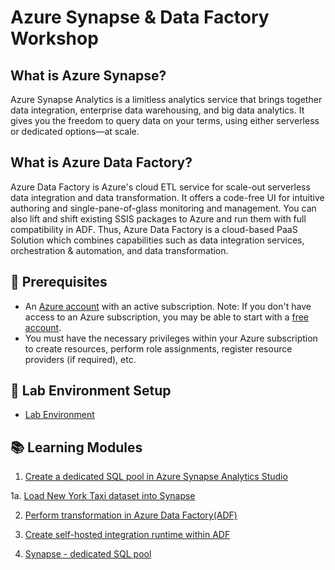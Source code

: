 # Azure Synapse & Data Factory Workshop

## What is Azure Synapse?

Azure Synapse Analytics is a limitless analytics service that brings together data integration, enterprise data warehousing, and big data analytics. It gives you the freedom to query data on your terms, using either serverless or dedicated options—at scale.

## What is Azure Data Factory?

Azure Data Factory is Azure's cloud ETL service for scale-out serverless data integration and data transformation. It offers a code-free UI for intuitive authoring and single-pane-of-glass monitoring and management. You can also lift and shift existing SSIS packages to Azure and run them with full compatibility in ADF. Thus, Azure Data Factory is a cloud-based PaaS Solution which combines capabilities such as data integration services, orchestration & automation, and data transformation.

## :thinking: Prerequisites

* An [Azure account](https://azure.microsoft.com/free/) with an active subscription. Note: If you don't have access to an Azure subscription, you may be able to start with a [free account](https://www.azure.com/free).
* You must have the necessary privileges within your Azure subscription to create resources, perform role assignments, register resource providers (if required), etc.

## :test_tube: Lab Environment Setup

* [Lab Environment](./modules/module00.md)

## :books: Learning Modules

1. [Create a dedicated SQL pool in Azure Synapse Analytics Studio](./modules/module01.md)  

1a. [Load New York Taxi dataset into Synapse](./modules/module01a.md)

2. [Perform transformation in Azure Data Factory(ADF)](./modules/module02.md)

3. [Create self-hosted integration runtime within ADF](./modules/module03.md)

4. [Synapse - dedicated SQL pool](./modules/module04.md)



